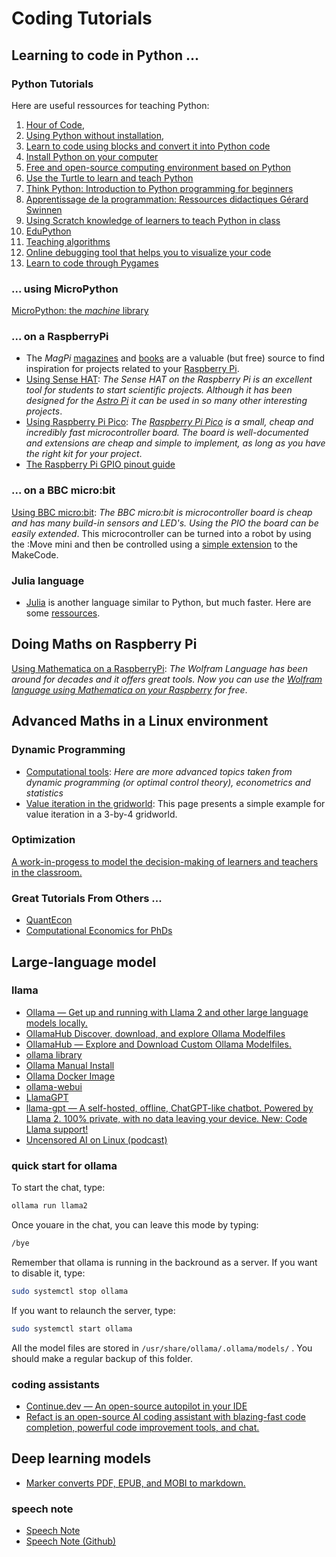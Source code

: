 # Coding Tutorials

## Learning to code in Python ...

### Python Tutorials

Here are useful ressources for teaching Python: 
1. [Hour of Code](https://hourofcode.com/),
2. [Using Python without installation](https://python.infobrisson.fr/),
3. [Learn to code using blocks and convert it into Python code](https://fr.vittascience.com/python)
4. [Install Python on your computer](https://www.python.org/)
5. [Free and open-source computing environment based on Python](https://pyzo.org/)
6. [Use the Turtle to learn and teach Python](https://docs.python.org/3/library/turtle.html)
7. [Think Python: Introduction to Python programming for beginners](https://greenteapress.com/wp/think-python/)
8. [Apprentissage de la programmation: Ressources didactiques Gérard Swinnen](https://inforef.be/swi/python.htm)
9. [Using Scratch knowledge of learners to teach Python  in class](https://www.pedagogie.ac-nantes.fr/mathematiques/enseignement/groupe-de-recherche/2017-2019/de-scratch-vers-python-1132341.kjsp?RH=1510509626265)
10. [EduPython](https://edupython.tuxfamily.org/)
11. [Teaching algorithms](https://www.ac-clermont.fr/disciplines/fileadmin/user_upload/Mathematiques/pages/Telecharger/Une_demarche_pedagogique_pour_l_apprentissage_de_l_algorithmique.pdf)
12. [Online debugging tool that helps you to visualize your code](http://pythontutor.com/visualize.html#mode=edit)
13. [Learn to code through Pygames](using-pygames.html)

### ... using MicroPython

[MicroPython: the *machine* library](http://docs.micropython.org/en/latest/library/machine.html)

### ... on a RaspberryPi

- The *MagPi* [magazines](https://magpi.raspberrypi.org/issues/) and [books](https://magpi.raspberrypi.org/books)
are a valuable (but free) source to find inspiration for projects related to your [Raspberry Pi](https://www.raspberrypi.org/).
- [Using Sense HAT](https://tarikgit.github.io/coding/using-sensehat.html): *The Sense HAT on the Raspberry Pi is an excellent tool for students to start scientific projects. Although it has been designed for the [Astro Pi](https://astro-pi.org/) it can be used in so many other interesting projects*.
- [Using Raspberry Pi Pico](https://tarikgit.github.io/coding/using-raspberry-pico): *The [Raspberry Pi Pico](https://www.raspberrypi.org/products/raspberry-pi-pico/) is a small, cheap and incredibly fast microcontroller board. The board is well-documented and extensions are cheap and simple to implement, as long as you have the right kit for your project*.
- [The Raspberry Pi GPIO pinout guide](https://pinout.xyz/)


### ... on a BBC micro:bit

[Using BBC micro:bit](https://tarikgit.github.io/coding/using-microbit.html): *The BBC micro:bit is microcontroller board is cheap and has many build-in sensors and LED's. Using the PIO the board can be easily extended*. This microcontroller can be turned into a robot by using the :Move mini and then be controlled using a [simple extension](https://makecode.microbit.org/pkg/kitronikltd/pxt-kitronik-servo-lite) to the MakeCode.


### Julia language

- [Julia](https://julialang.org/) is another language similar to Python, but much faster. Here are some [ressources](using-julia.html).


## Doing Maths on Raspberry Pi

[Using Mathematica on a RaspberryPi](https://tarikgit.github.io/coding/using-mathematica-on-raspberry.html): *The Wolfram Language has been around for decades and it offers great tools. Now you can use the [Wolfram language using Mathematica on your Raspberry](https://www.wolfram.com/raspberry-pi/) for free*.


## Advanced Maths in a Linux environment

### Dynamic Programming

- [Computational tools](https://tarikgit.github.io/coding/computational-tools.html): *Here are more advanced topics taken from dynamic programming (or optimal control theory), econometrics and statistics*
- [Value iteration in the gridworld](https://tarikgit.github.io/coding/valueiteration-gridworld.html): This page presents a simple example for value iteration in a 3-by-4 gridworld.

### Optimization

[A work-in-progess to model the decision-making of learners and teachers in the classroom.](https://tarikgit.github.io/coding/neos-server/neos-server.html)


### Great Tutorials From Others ...

- [QuantEcon](https://julia.quantecon.org/intro.html)
- [Computational Economics for PhDs](https://floswald.github.io/NumericalMethods/)

## Large-language model

### llama

- [Ollama — Get up and running with Llama 2 and other large language models locally.](https://github.com/jmorganca/ollama)
- [OllamaHub Discover, download, and explore Ollama Modelfiles](https://ollamahub.com/)
- [OllamaHub — Explore and Download Custom Ollama Modelfiles.](https://ollamahub.com/)
- [ollama library](https://ollama.ai/library)
- [Ollama Manual Install](https://github.com/jmorganca/ollama/blob/main/docs/linux.md)
- [Ollama Docker Image](https://hub.docker.com/r/ollama/ollama)
- [ollama-webui](https://github.com/ollama-webui/ollama-webui)
- [LlamaGPT](https://github.com/getumbrel/llama-gpt)
- [llama-gpt — A self-hosted, offline, ChatGPT-like chatbot. Powered by Llama 2. 100% private, with no data leaving your device. New: Code Llama support!](https://github.com/getumbrel/llama-gpt#benchmarks)
- [Uncensored AI on Linux (podcast)](https://linuxunplugged.com/540)

### quick start for ollama

To start the chat, type: <br>
```bash
ollama run llama2
```

Once youare in the chat, you can leave this mode by typing:
```bash
/bye
```

Remember that ollama is running in the backround as a server. If you want to disable it, type:
```bash
sudo systemctl stop ollama
```

If you want to relaunch the server, type: 
```bash
sudo systemctl start ollama
```

All the model files are stored in `/usr/share/ollama/.ollama/models/` . You should make a regular backup of this folder.


### coding assistants

- [Continue.dev — An open-source autopilot in your IDE](https://continue.dev/)
- [Refact is an open-source AI coding assistant with blazing-fast code completion, powerful code improvement tools, and chat.](https://refact.ai/)

## Deep learning models

- [Marker converts PDF, EPUB, and MOBI to markdown.](https://github.com/VikParuchuri/marker)


### speech note

- [Speech Note](https://flathub.org/apps/net.mkiol.SpeechNote)
- [Speech Note (Github)](https://github.com/mkiol/dsnote)